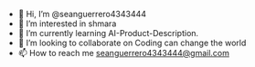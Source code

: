 - 👋 Hi, I’m @seanguerrero4343444
- 👀 I’m interested in shmara
- 🌱 I’m currently learning AI-Product-Description.
- 💞️ I’m looking to collaborate on Coding can change the world
- 📫 How to reach me seanguerrero4343444@gmail.com

<!---
seanguerrero4343444/seanguerrero4343444 is a ✨ special ✨ repository because its `README.md` (this file) appears on your GitHub profile.
You can click the Preview link to take a look at your changes.
--->
